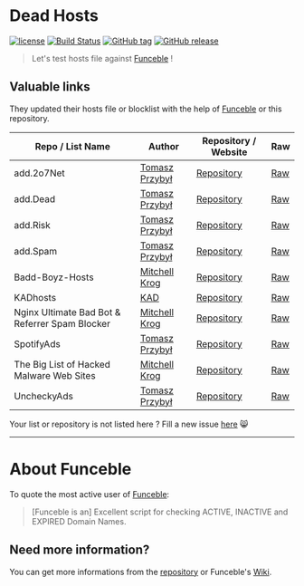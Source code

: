 # Dead Hosts

[![license](https://img.shields.io/github/license/funilrys/dead-hosts.svg)](https://github.com/funilrys/dead-hosts/blob/master/LICENSE) [![Build Status](https://travis-ci.org/funilrys/dead-hosts.svg?branch=master)](https://travis-ci.org/funilrys/dead-hosts) [![GitHub tag](https://img.shields.io/github/tag/funilrys/dead-hosts.svg)](https://github.com/funilrys/dead-hosts/tags) [![GitHub release](https://img.shields.io/github/release/funilrys/dead-hosts.svg)](https://github.com/funilrys/dead-hosts/releases/latest)

> Let's test hosts file against [Funceble](https://github.com/funilrys/funceble) !

## Valuable links

They updated their hosts file or blocklist with the help of [Funceble](https://github.com/funilrys/funceble/) or this repository.

Repo / List Name                               | Author                                             | Repository / Website                                                                       | Raw
---------------------------------------------- | -------------------------------------------------- | ------------------------------------------------------------------------------------------ | ---------------------------------------------------------------------------------------------------------------------------------------------
add.2o7Net                                     | [Tomasz Przybył](https://github.com/FadeMind)      | [Repository](https://github.com/FadeMind/hosts.extras/tree/master/add.2o7Net)              | [Raw](https://raw.githubusercontent.com/FadeMind/hosts.extras/master/add.2o7Net/hosts)
add.Dead                                       | [Tomasz Przybył](https://github.com/FadeMind)      | [Repository](https://github.com/FadeMind/hosts.extras/tree/master/add.Dead)                | [Raw](https://raw.githubusercontent.com/FadeMind/hosts.extras/master/add.Dead/hosts)
add.Risk                                       | [Tomasz Przybył](https://github.com/FadeMind)      | [Repository](https://github.com/FadeMind/hosts.extras/tree/master/add.Risk)                | [Raw](https://raw.githubusercontent.com/FadeMind/hosts.extras/master/add.Risk/hosts)
add.Spam                                       | [Tomasz Przybył](https://github.com/FadeMind)      | [Repository](https://github.com/FadeMind/hosts.extras/tree/master/add.Spam)                | [Raw](https://raw.githubusercontent.com/FadeMind/hosts.extras/master/add.Spam/hosts)
Badd-Boyz-Hosts                                | [Mitchell Krog](https://github.com/mitchellkrogza) | [Repository](https://github.com/mitchellkrogza/Badd-Boyz-Hosts)                            | [Raw](https://raw.githubusercontent.com/mitchellkrogza/Badd-Boyz-Hosts/master/PULL_REQUESTS/domains.txt)
KADhosts                                       | [KAD](https://github.com/azet12)                   | [Repository](https://github.com/azet12/KADhosts)                                           | [Raw](https://raw.githubusercontent.com/azet12/KADhosts/master/KADhosts.txt)
Nginx Ultimate Bad Bot & Referrer Spam Blocker | [Mitchell Krog](https://github.com/mitchellkrogza) | [Repository](https://github.com/mitchellkrogza/nginx-ultimate-bad-bot-blocker/)            | [Raw](https://raw.githubusercontent.com/mitchellkrogza/nginx-ultimate-bad-bot-blocker/master/_generator_lists/bad-referrers.list)
SpotifyAds                                     | [Tomasz Przybył](https://github.com/FadeMind)      | [Repository](https://github.com/FadeMind/hosts.extras/tree/master/SpotifyAds)              | [Raw](https://raw.githubusercontent.com/FadeMind/hosts.extras/master/SpotifyAds/hosts)
The Big List of Hacked Malware Web Sites       | [Mitchell Krog](https://github.com/mitchellkrogza) | [Repository](https://github.com//mitchellkrogza/The-Big-List-of-Hacked-Malware-Web-Sites/) | [Raw](https://raw.githubusercontent.com/mitchellkrogza/The-Big-List-of-Hacked-Malware-Web-Sites/master/.dev-tools/_strip_domains/domains.txt)
UncheckyAds                                    | [Tomasz Przybył](https://github.com/FadeMind)      | [Repository](https://github.com/FadeMind/hosts.extras/tree/master/UncheckyAds)             | [Raw](https://raw.githubusercontent.com/FadeMind/hosts.extras/master/UncheckyAds/hosts)

Your list or repository is not listed here ? Fill a new issue [here](https://github.com/funilrys/dead-hosts/issues/new?title=Please%20add%20my%20list%20or%20repository%20to%20the%20valuable%20links) :smile_cat:

--------------------------------------------------------------------------------

# About Funceble

To quote the most active user of [Funceble](https://github.com/funilrys/funceble):

> [Funceble is an] Excellent script for checking ACTIVE, INACTIVE and EXPIRED Domain Names.

## Need more information?

You can get more informations from the [repository](https://github.com/funilrys/funceble) or Funceble's [Wiki](https://github.com/funilrys/funceble/wiki).

